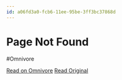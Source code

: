 ```yaml
---
id: a06fd3a0-fcb6-11ee-95be-3ff3bc37868d
---
```


# Page Not Found
#Omnivore

[Read on Omnivore](https://omnivore.app/me/page-not-found-18eec0bcc98)
[Read Original](https://hypothes.is/a/PkIgRvyzEe6xmxvOlbAgiQ)

